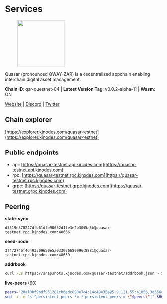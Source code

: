 # Services

<figure><img src="https://raw.githubusercontent.com/kj89/testnet_manuals/main/pingpub/logos/quasar.png" width="150" alt=""><figcaption></figcaption></figure>

Quasar (pronounced QWAY-ZAR) is a decentralized  appchain enabling interchain digital asset management.

**Chain ID**: qsr-questnet-04 | **Latest Version Tag**: v0.0.2-alpha-11 | **Wasm**: ON

[Website](https://www.quasar.fi) | [Discord](https://discord.gg/quasarfi) | [Twitter](https://twitter.com/QuasarFi)




## Chain explorer
[https://explorer.kjnodes.com/quasar-testnet](https://explorer.kjnodes.com/quasar-testnet)

## Public endpoints

* api: [https://quasar-testnet.api.kjnodes.com](https://quasar-testnet.api.kjnodes.com)
* rpc: [https://quasar-testnet.rpc.kjnodes.com](https://quasar-testnet.rpc.kjnodes.com)
* grpc: [https://quasar-testnet.grpc.kjnodes.com](https://quasar-testnet.grpc.kjnodes.com)

## Peering

**state-sync**

```text
d5519e378247dfb61dfe90652d1fe3e2b3005a5b@quasar-testnet.rpc.kjnodes.com:48656
```

**seed-node**

```text
3f472746f46493309650e5a033076689996c8881@quasar-testnet.rpc.kjnodes.com:48659
```

**addrbook**
```bash
curl -Ls https://snapshots.kjnodes.com/quasar-testnet/addrbook.json > $HOME/.quasarnode/config/addrbook.json
```

**live-peers** (60)
```bash
peers="20af0bf9bdf951201cb6edc898e7e4c14c49435a@5.9.121.55:41856,3d356a259a8934849cc4560ea5212805facbf1f9@38.242.211.122:26656,ed1222a42885136032aca21578c6213d8cd0efc6@65.108.9.164:53656,d4b93fffa4337930e62933ea624edb32d2a3c444@194.163.149.232:26656,36783cd9cb4c1da070f9692f264736aae22aeacf@217.76.53.42:29656,d5519e378247dfb61dfe90652d1fe3e2b3005a5b@65.109.68.190:48656,38cf4c8da13354be52a824a0a2d0db0f3884c312@5.9.70.180:15661,315a3379984fdd9762312cf012e3b5a3766cc923@65.109.128.212:29656,fdc1babb7ad4d97a911d32b0545220c8ceca57a8@128.199.8.206:53656,2094dfc1b539929df1fe8a419c7dd061ebe62865@43.153.212.100:26656,5c2a752c9b1952dbed075c56c600c3a79b58c395@95.214.52.139:27146,b35f3493df8c3be232fe75ef7f4d0cb9d0f59668@65.109.70.23:18256,e682e7bc6a1ec671c75d85ddec68cff85060edcc@212.118.52.10:29656,76853a11f454c126ce2bef60fed2c96a805c0434@43.159.46.103:26656,f36a9ff85a9f956f345e47c8ce364fc1fcf52d7e@65.108.111.236:55746,3130b4948f6b0353b280fd643e0452ed77e9f9b6@38.242.225.52:29656,264500786036c9efc77f59c2d0bf0b5762b43230@43.156.129.27:26656,d60561ca7d9313535e205dc1ebf098bff0e14439@43.134.185.130:26656,489dd649ebf7c9e1874e4b668750675367d5c62e@94.124.78.168:26656,0266868b4b8a3354c61a8c36f39fcf36d9a84f6e@170.178.201.145:26656,015f118d52ab25047d76131e140ecdd0dc2c46dc@43.156.56.172:26656,b04dbc402dec786deccfd35ecd5df1c081bac6d1@43.156.62.45:26656,258414c479e87fb8c6afe2b2400a98f12a5015f4@43.154.198.99:26656,a01fc62289b1c1130aa5c5d9db21b0f72a561cfc@43.154.249.118:26656,a1b095fc5e7d5791a593268ebf26f79d6db97004@217.76.49.193:26656,fbdde323ace217badc53c4394a10272152f87c29@43.159.61.5:26656,6c681729d39f4d2e97da8c0d642b5b2788e3f3a4@170.64.129.204:26656,93b9c8cd1a1a4c2bd8998963223d8296885dd968@38.242.211.162:26656,0c9c8e6d6c57f3da3a9ec36d172fd93f3641971f@43.156.60.7:26656,08f409ee63de194847ea3da6b9c593cdb3f9692d@176.124.220.124:26656,45848bc173bddbf7c685938dfada535ee5a1895b@65.109.23.114:18256,1ed6f367514879537e4afe252370f13d5e52cc4a@129.226.213.177:26656,2b3f643e2856bb1553d9cebaf8d7520b45445b18@43.156.51.89:26656,f1e54896d429f331a82562b3de6d0a3cc7999c97@193.178.170.200:29656,966acc999443bae0857604a9fce426b5e09a7409@65.108.105.48:18256,60305dc1ff01a30dd34a2eaeba192b7730afa73d@43.156.92.122:26656,6988d595d6644fcf78d7ba45c66202ad95ef7e6b@217.76.53.103:29656,ea385407ffb1acb638b6709babdadf85a9a0cae7@43.156.123.52:26656,eeb4f094eaa62841b4a9a73f0560d6aa1fa87482@65.108.231.124:29656,aa2eb9a109cb4217537c28d9a3a61c4a68b3f1e6@217.76.53.99:29656,606bd26745d31677627fd798b22c115a80f6e3ac@194.61.28.30:48656,848c4e9424449137abbee1d08ac9b6c11acfb5cd@43.159.61.98:26656,ef7333d836ef44c3990d7ac9a4c425639f0683c9@129.226.206.22:26656,c9bbf53f38f77f3c50588388bc0d543d0445f82e@43.156.80.232:26656,afcfb038b1235a9a41128e73c4ac2bc6838b5f04@129.226.216.213:26656,93dabb22140c3c83ec150817dcf56310a4bb9e33@43.156.126.178:26656,dba2e277cdf661dbfdc8d6f5dcc262a9e3fcfd59@43.156.101.16:26656,24272bda1bddfb76c75c058dfebdfdb5d42df534@43.156.243.84:26656,76123d06ee205b6aad5f2c50eb269b7dce97807a@43.159.47.176:26656,37853bb5a6b1f4fc766614d16d243dc2f37bd592@43.159.60.205:26656,642487b6fbd282ec358b8e7b053586ee56047010@43.156.129.190:26656,cc827ae4e41a473b3dbe8b4f97bed91da7b99859@43.156.235.216:26656,ad7f19f27e39620a9e9bbb7e9519950d1979f4d0@43.156.47.44:26656,575e9e725617b42c73d3dfa7b06c9a5f98a144c8@43.156.243.40:26656,dba0902528fbe387fd7b84224b390accd6417e92@43.156.65.196:26656,8ccd7529a1640de403691d0ba9037c4fe8142702@43.156.49.146:26656,5156b8508e573e452362e99ee8a66acc6d6bad9f@43.156.72.44:26656,a316e5f610485f1ff8a03db395e09f21be184d3f@43.156.128.185:26656,e8b885f3dd5988dd058a88680b50b685cd300246@129.226.206.130:26656,9baf929956ca037fc6b2020db5cc749583c26609@43.156.79.231:26656"
sed -i -e "s|^persistent_peers *=.*|persistent_peers = \"$peers\"|" $HOME/.quasarnode/config/config.toml
```
